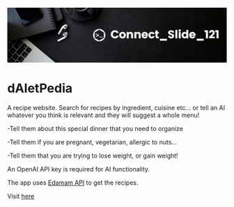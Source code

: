 ![alt text](https://github.com/Connectslide121/RecipediAI/blob/master/Connect_banner_github.png)

# dAIetPedia

A recipe website. Search for recipes by ingredient, cuisine etc... or tell an AI whatever you think is relevant and they will suggest a whole menu! 

-Tell them about this special dinner that you need to organize

-Tell them if you are pregnant, vegetarian, allergic to nuts...

-Tell them that you are trying to lose weight, or gain weight!

An OpenAI API key is required for AI functionality.

The app uses [Edamam API](https://www.edamam.com/) to get the recipes. 

Visit [here](https://connectslide121.github.io/RecipediAI/)
